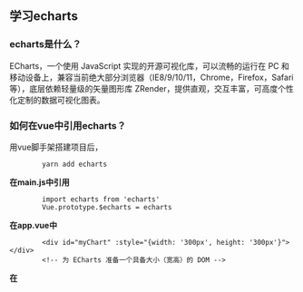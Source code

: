 ## 学习echarts

### echarts是什么？

ECharts，一个使用 JavaScript 实现的开源可视化库，可以流畅的运行在 PC 和移动设备上，兼容当前绝大部分浏览器（IE8/9/10/11，Chrome，Firefox，Safari等），底层依赖轻量级的矢量图形库 ZRender，提供直观，交互丰富，可高度个性化定制的数据可视化图表。


### 如何在vue中引用echarts？

用vue脚手架搭建项目后，
    
            yarn add echarts

**在main.js中引用**

            import echarts from 'echarts'
            Vue.prototype.$echarts = echarts 

**在app.vue中**

            <div id="myChart" :style="{width: '300px', height: '300px'}"></div>
            <!-- 为 ECharts 准备一个具备大小（宽高）的 DOM -->


**在<script>中**

                        data () {
                return {
                msg: 'Welcome to Your Vue.js App'
                }
            },
            mounted(){
                this.drawLine();
            },
            methods: {
                drawLine(){
                     基于准备好的dom，初始化echarts实例
                    let myChart = this.$echarts.init(document.getElementById('myChart'))
                     绘制图表
                    myChart.setOption({
                        title: { text: '京东双十一手机销量环形图' },
                        tooltip: {
                        trigger: 'item',
                        formatter: "{a} <br/>{b}: {c} ({d}%)"
                        },
                series: [
                    {
                        name:'手机品牌',
                        type:'pie',
                        radius: ['50%', '70%'],
                        avoidLabelOverlap: false,
                        label: {
                            normal: {
                                show: false,
                                position: 'center'
                            },
                            emphasis: {
                                show: true,
                                textStyle: {
                                    fontSize: '30',
                                    fontWeight: 'bold'
                                }
                            }
                        },
                        labelLine: {
                            normal: {
                                show: false
                            }
                        },
                        data:[
                            {value:800, name:'华为'},
                            {value:500, name:'OPPO'},
                            {value:300, name:'vivo'},
                            {value:135, name:'魅族'},
                            {value:1200, name:'小米'},
                            {value:700, name:'苹果'}
                        ]
                    }
                ]
                    });
                }
            }
